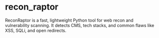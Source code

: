 # recon_raptor
ReconRaptor is a fast, lightweight Python tool for web recon and vulnerability scanning. It detects CMS, tech stacks, and common flaws like XSS, SQLi, and open redirects.

